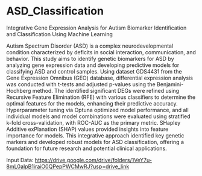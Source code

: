 # ASD_Classification
Integrative Gene Expression Analysis for Autism Biomarker Identification and Classification Using Machine Learning

Autism Spectrum Disorder (ASD) is a complex neurodevelopmental condition characterized by deficits in social interaction, communication, and behavior. This study aims to identify genetic biomarkers for ASD by analyzing gene expression data and developing predictive models for classifying ASD and control samples. Using dataset GDS4431 from the Gene Expression Omnibus (GEO) database, differential expression analysis was conducted with t-tests and adjusted p-values using the Benjamini-Hochberg method. The identified significant DEGs were refined using Recursive Feature Elimination (RFE) with various classifiers to determine the optimal features for the models, enhancing their predictive accuracy. Hyperparameter tuning via Optuna optimized model performance, and all individual models and model combinations were evaluated using stratified k-fold cross-validation, with ROC-AUC as the primary metric. SHapley Additive exPlanation (SHAP) values provided insights into feature importance for models. This integrative approach identified key genetic markers and developed robust models for ASD classification, offering a foundation for future research and potential clinical applications.

Input Data: https://drive.google.com/drive/folders/1VeY7u-8mL0aIpB1iraiO0QPepPWCMwRJ?usp=drive_link
